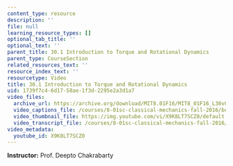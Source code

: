```yaml
---
content_type: resource
description: ''
file: null
learning_resource_types: []
optional_tab_title: ''
optional_text: ''
parent_title: 30.1 Introduction to Torque and Rotational Dynamics
parent_type: CourseSection
related_resources_text: ''
resource_index_text: ''
resourcetype: Video
title: 30.1 Introduction to Torque and Rotational Dynamics
uid: 1739f7c4-6d17-58ae-1f3d-2295e2a3d1a7
video_files:
  archive_url: https://archive.org/download/MIT8.01F16/MIT8_01F16_L30v01_360p.mp4
  video_captions_file: /courses/8-01sc-classical-mechanics-fall-2016/be5a57ef46d95815ae4dc958c77024ef_X9K8LT7SCZ0.vtt
  video_thumbnail_file: https://img.youtube.com/vi/X9K8LT7SCZ0/default.jpg
  video_transcript_file: /courses/8-01sc-classical-mechanics-fall-2016/f50ece7a5a7980dc9d24fe8376a9978c_X9K8LT7SCZ0.pdf
video_metadata:
  youtube_id: X9K8LT7SCZ0
---
```


**Instructor:** Prof. Deepto Chakrabarty